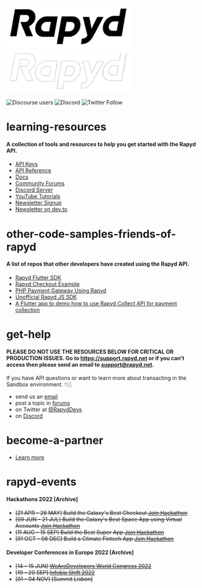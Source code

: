 ![Github Light](https://github.com/Rapyd-Samples/learning-resources/blob/main/gitjhub-logo-dk%402x.png#gh-light-mode-only)
![Github Dark](https://github.com/Rapyd-Samples/learning-resources/blob/main/gitjhub-logo-light%402x.png#gh-dark-mode-only)

<img alt="Discourse users" src="https://img.shields.io/discourse/users?server=https%3A%2F%2Fcommunity.rapyd.net"> ![Discord](https://img.shields.io/discord/930903327024238622) 
![Twitter Follow](https://img.shields.io/twitter/follow/rapyddevs?style=social)

# learning-resources
#### A collection of tools and resources to help you get started with the Rapyd API. 

* [API Keys](https://dashboard.rapyd.net/sign-up)
* [API Reference](https://docs.rapyd.net/build-with-rapyd/reference/api-reference)
* [Docs](https://docs.rapyd.net/build-with-rapyd/docs)
* [Community Forums](https://community.rapyd.net)
* [Discord Server](https://discord.rapyd.com)
* [YouTube Tutorials](https://www.youtube.com/channel/UCzqD46wVaSACHkUcB3eCjLg)
* [Newsletter Signup](https://go.rapyd.net/dev-newsletter)
* [Newsletter on dev.to](https://dev.to/rapyd/rapyd-developer-newsletter-february-2023-1goo)

# other-code-samples-friends-of-rapyd
#### A list of repos that other developers have created using the Rapyd API. 

* [Rapyd Flutter SDK](https://github.com/sbis04/rapyd_sdk_flutter?ref=flutterawesome.com)
* [Rapyd Checkout Example](https://github.com/amacgregor/rapyd_checkout_example)
* [PHP Payment Gateway Using Rapyd](https://github.com/Samuel-2626/php-payment-gateway-using-rapyd)
* [Unofficial Rapyd JS SDK](https://github.com/domingosl/rapyd-node-sdk)
* [A Flutter app to demo how to use Rapyd Collect API for payment collection](https://github.com/rexfordnyrk/donation)

# get-help 
#### PLEASE DO NOT USE THE RESOURCES BELOW FOR CRITICAL OR PRODUCTION ISSUES. Go to https://support.rapyd.net or if you can't access then please send an email to support@rapyd.net.

If you have API questions or want to learn more about transacting in the Sandbox environment. 👇🏼

* send us an [email](mailto:community@rapyd.net)
* post a topic in [forums](https://community.rapyd.net)
* on Twitter at [@RapydDevs](https://twitter.com/RapydDevs)
* on [Discord](https://discord.com/invite/Sq38qzcYHv)

# become-a-partner

* [Learn more](https://www.rapyd.net/company/partners/)

# rapyd-events
#### Hackathons 2022 [Archive]
* ~~[21 APR - 26 MAY] Build the Galaxy's Best Checkout [Join Hackathon](https://hackthegalaxy.devpost.com/)~~
* ~~[09 JUN - 21 JUL] Build the Galaxy's Best Space App using Virtual Accounts [Join Hackathon](https://htg2.devpost.com/)~~ 
* ~~[11 AUG - 15 SEP] Build the Best Super App [Join Hackathon](https://htg3.devpost.com/)~~ 
* ~~[01 OCT - 08 DEC] Build a Climate Fintech App [Join Hackathon](https://rapyd.hackerearth.com/)~~

#### Developer Conferences in Europe 2022 [Archive]
* ~~[14 - 15 JUN] [WeAreDevelopers World Congress 2022](https://www.wearedevelopers.com/world-congress)~~  
* ~~[19 - 20 SEP] [Infobip Shift 2022](https://shift.infobip.com/)~~ 
* ~~[01 - 04 NOV] [Summit Lisbon]~~
